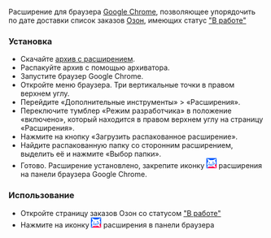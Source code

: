 Расширение для браузера [Google Chrome](https://www.google.com/chrome/), позволяющее упорядочить по дате доставки список заказов [Озон](https://www.ozon.ru/), имеющих статус ["В работе"](https://www.ozon.ru/my/orderlist?sort=2)

### Установка

- Скачайте [архив с расширением](https://github.com/bookhankaa/ozonator/archive/refs/heads/master.zip).
- Распакуйте архив с помощью архиватора.
- Запустите браузер Google Chrome.
- Откройте меню браузера. Три вертикальные точки в правом верхнем углу.
- Перейдите «Дополнительные инструменты» > «Расширения».
- Переключите тумблер «Режим разработчика» в положение «включено», который находится в правом верхнем углу на страницу «Расширения».
- Нажмите на кнопку «Загрузить распакованное расширение».
- Найдите распакованную папку со сторонним расширением, выделить её и нажмите «Выбор папки».
- Готово. Расширение установлено, закрепите иконку <img src="https://github.com/bookhankaa/ozonator/blob/0566e9a622a7aadb680c730d993485649b408cbe/ozon-shine.png" alt="Иконка расширения Ozonator" width="20"/> расширения на панели браузера Google Chrome.

### Использование

- Откройте страницу заказов Озон со статусом ["В работе"](https://www.ozon.ru/my/orderlist?sort=2)
- Нажмите на иконку <img src="https://github.com/bookhankaa/ozonator/blob/0566e9a622a7aadb680c730d993485649b408cbe/ozon-shine.png" alt="Иконка расширения Ozonator" width="20"/> расширения в панели браузера
